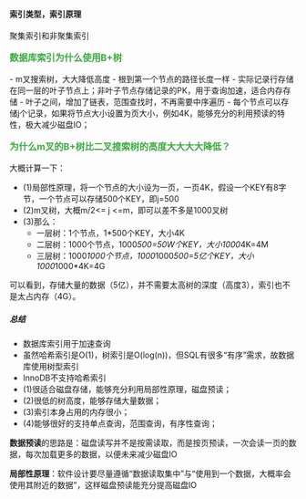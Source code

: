 #### 索引类型，索引原理
聚集索引和非聚集索引

<h3 style="margin-top: 1rem; color: rgb(61, 167, 66); font-size:16px;">数据库索引为什么使用B+树</h3>
- m叉搜索树，大大降低高度
- 根到第一个节点的路径长度一样
- 实际记录行存储在同一层的叶子节点上；非叶子节点存储记录的PK，用于查询加速，适合内存存储
- 叶子之间，增加了链表，范围查找时，不再需要中序遍历
- 每个节点可以存储j个记录，如果将节点大小设置为页大小，例如4K，能够充分的利用预读的特性，极大减少磁盘IO；

<h3 style="margin-top: 1rem; color: rgb(61, 167, 66); font-size:16px;">为什么m叉的B+树比二叉搜索树的高度大大大大降低？</h3>

大概计算一下：

- (1)局部性原理，将一个节点的大小设为一页，一页4K，假设一个KEY有8字节，一个节点可以存储500个KEY，即j=500
- (2)m叉树，大概m/2<= j <=m，即可以差不多是1000叉树
- (3)那么：
  - 一层树：1个节点，1*500个KEY，大小4K
  - 二层树：1000个节点，1000*500=50W个KEY，大小1000*4K=4M
  - 三层树：1000*1000个节点，1000*1000*500=5亿个KEY，大小1000*1000*4K=4G

可以看到，存储大量的数据（5亿），并不需要太高树的深度（高度3），索引也不是太占内存（4G）。

##### 总结
- 数据库索引用于加速查询
- 虽然哈希索引是O(1)，树索引是O(log(n))，但SQL有很多“有序”需求，故数据库使用树型索引
- InnoDB不支持哈希索引
- (1)很适合磁盘存储，能够充分利用局部性原理，磁盘预读；
- (2)很低的树高度，能够存储大量数据；
- (3)索引本身占用的内存很小；
- (4)能够很好的支持单点查询，范围查询，有序性查询；

**数据预读**的思路是：磁盘读写并不是按需读取，而是按页预读，一次会读一页的数据，每次加载更多的数据，以便未来减少磁盘IO

**局部性原理**：软件设计要尽量遵循“数据读取集中”与“使用到一个数据，大概率会使用其附近的数据”，这样磁盘预读能充分提高磁盘IO
